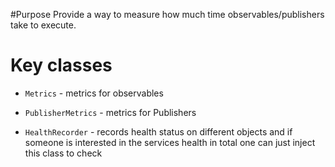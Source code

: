 #Purpose
Provide a way to measure how much time observables/publishers take to execute.

# Key classes
* `Metrics` - metrics for observables

* `PublisherMetrics` - metrics for Publishers

* `HealthRecorder` - records health status on different objects and if someone is interested in the services health in total one can just inject this 
class to check

